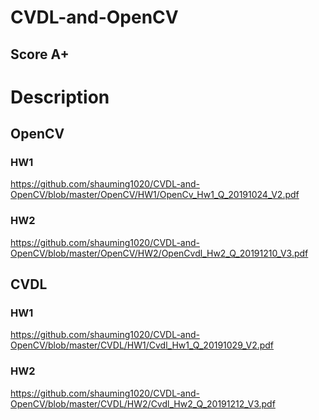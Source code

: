 # CVDL-and-OpenCV
## Score A+

# Description
## OpenCV
### HW1
https://github.com/shauming1020/CVDL-and-OpenCV/blob/master/OpenCV/HW1/OpenCv_Hw1_Q_20191024_V2.pdf

### HW2
https://github.com/shauming1020/CVDL-and-OpenCV/blob/master/OpenCV/HW2/OpenCvdl_Hw2_Q_20191210_V3.pdf

## CVDL
### HW1
https://github.com/shauming1020/CVDL-and-OpenCV/blob/master/CVDL/HW1/Cvdl_Hw1_Q_20191029_V2.pdf

### HW2
https://github.com/shauming1020/CVDL-and-OpenCV/blob/master/CVDL/HW2/Cvdl_Hw2_Q_20191212_V3.pdf
